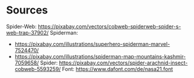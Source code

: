 # Sources
Spider-Web: https://pixabay.com/vectors/cobweb-spiderweb-spider-s-web-trap-37902/
Spiderman:
- https://pixabay.com/illustrations/superhero-spiderman-marvel-7524470/
- https://pixabay.com/illustrations/spiderman-map-mountains-kashmir-7059658/
Spider: https://pixabay.com/vectors/spider-arachnid-insect-cobweb-5593259/
Font: https://www.dafont.com/de/nasa21.font